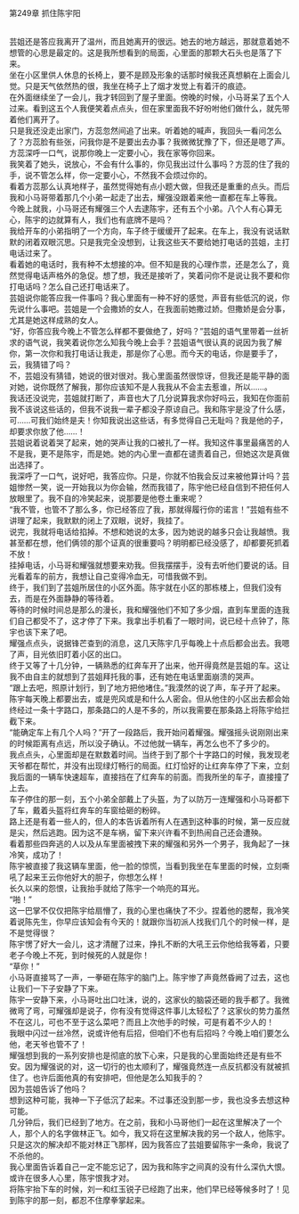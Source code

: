 第249章 抓住陈宇阳
<br />芸姐还是答应我离开了温州，而且她离开的很远。她去的地方越远，那就意着她不想管的心思是最定的。这是我所想看到的局面，心里面的那颗大石头也是落了下来。<br />坐在小区里供人休息的长椅上，要不是顾及形象的话那时候我还真想躺在上面会儿觉。只是天气依然热的很，我坐在椅子上了烟才发觉上有着汗的痕迹。<br />在外面继续坐了一会儿，我才转回到了屋子里面。傍晚的时候，小马哥呆了五个人过来。看到这五个人我便笑着点点头，但在家里面我不好吩咐他们做什么，就先带着他们离开了。<br />只是我还没走出家门，方蕊忽然间追了出来。听着她的喊声，我回头一看问怎么了？方蕊脸有些张，问我你是不是要出去办事？我微微犹豫了下，但还是嗯了声。方蕊深呼一口气，说那你晚上一定要小心，我在家等你回来。<br />我笑着了她头，说放心，不会有什么事的，你见我出过什么事吗？方蕊的住了我的手，说不管怎么样，你一定要小心，不然我不会烦过你的。<br />看着方蕊那么认真地样子，虽然觉得她有点小题大做，但我还是重重的点头。而后我和小马哥带着那几个小弟一起走了出去，耀强没跟着来他一直都在车上等我。<br />今晚上就我，小马哥还有耀强三个人去逮陈宇，还有五个小弟。八个人有心算无心，陈宇的边就算有人，我们也有底牌不是吗？<br />我给开车的小弟指明了一个方向，车子终于缓缓开了起来。在车上，我没有说话默默的闭着双眼沉思。只是我完全没想到，让我这些天不要给她打电话的芸姐，主打电话过来了。<br />看着她的电话时，我有种不太想接的冲。但不知是我的心理作祟，还是怎么了，竟然觉得电话声格外的急促。想了想，我还是接听了，笑着问你不是说让我不要和你打电话吗？怎么自己还打电话来了。<br />芸姐说你能答应我一件事吗？我心里面有一种不好的感觉，声音有些低沉的说，你先说什么事吧。芸姐是一个会撒娇的女人，在我面前她撒过娇。但撒娇是会分事，尤其是她这样成熟的女人。<br />“好，你答应我今晚上不管怎么样都不要做绝了，好吗？”芸姐的语气里带着一丝祈求的语气说，我笑着说你怎么知我今晚上会手？芸姐语气很认真的说因为我了解你，第一次你和我打电话让我走，那是你了心思。而今天的电话，你是要手了，云，我猜错了吗？<br />不，芸姐没有猜错，她说的很对很对。我心里面虽然很惊讶，但我还是能平静的面对她，说你既然了解我，那你应该知不是人我我从不会主去惹谁，所以……。<br />我话还没说完，芸姐就打断了，声音也大了几分说算我求你好吗云，我知在你面前我不该说这些话的，但我不说我一辈子都没子原谅自己。我和陈宇是没了什么感，可……可我们始终是夫！你知我说出这些话，有多觉得自己无耻吗？我是他的子，却要求你放了他……！<br />芸姐说着说着哭了起来，她的哭声让我的口被扎了一样。我知这件事里最痛苦的人不是我，更不是陈宇，而是她。她的内心里一直都在谴责着自己，但她这次是真做出选择了。<br />我深呼了一口气，说好吧，我答应你。只是，你就不怕我会反过来被他算计吗？芸姐惨然一笑，说一开始我以为你会输，然而我错了，陈宇他已经自信到不把任何人放眼里了。我不自的冷笑起来，说那要是他卷土重来呢？<br />“我不管，也管不了那么多，你已经答应了我，那就得履行你的诺言！”芸姐有些不讲理了起来，我默默的闭上了双眼，说好，我挂了。<br />说完，我就将电话给掐掉。不想和她说的太多，因为她说的越多只会让我越愤。我甚至都在想，他们俩领的那个证真的很重要吗？明明都已经没感了，却都要死抓着不放！<br />挂掉电话，小马哥和耀强就想要来劝我。但我摆摆手，没有去听他们要说的话。目光看着车的前方，我想让自己变得冷血无，可惜我做不到。<br />终于，我们到了芸姐所居住的小区外面。陈宇就在小区的那栋楼上，但我们没有去，而是在外面静静的等待着。<br />等待的时候时间总是那么的漫长，我和耀强他们不知了多少烟，直到车里面的连我们自己都受不了，这才停了下来。我拿出手机看了一眼时间，说已经十点钟了，陈宇也该下来了吧。<br />耀强点点头，说据锋芒查到的消息，这几天陈宇几乎每晚上十点后都会出去。我嗯了声，目光依旧盯着小区的出口。<br />终于又等了十几分钟，一辆熟悉的红奔车开了出来，他开得竟然是芸姐的车。这让我不由自主的就想到了芸姐拜托我的事，还有她在电话里面崩溃的哭声。<br />“跟上去吧，照原计划行，到了地方把他堵住。”我漠然的说了声，车子开了起来。<br />陈宇每天晚上都要出去，或是兜风或是和什么人密会。但从他住的小区出去都会始终经过一条十字路口，那条路口的人是不多的，所以我需要在那条路上将陈宇给拦截下来。<br />“能确定车上有几个人吗？”开了一段路后，我开始问着耀强。耀强摇头说刚刚出来的时候距离有点远，所以没子确认。不过他就一辆车，再怎么也不了多少的。<br />我点点头，心里面却是在默数着时间。当终于到了那个十字路口的时候，我发现老天爷都在帮忙，并没有出现绿灯畅行的局面。红灯恰好的让红奔车停了下来，立刻我后面的一辆车快速超车，直接挡在了红奔车的前面。而我所坐的车子，直接撞了上去。<br />车子停住的那一刻，五个小弟全部戴上了头盔，为了以防万一连耀强和小马哥都下了车，戴着头盔将红奔车的车窗给砸的粉碎。<br />路上还是有着一些人的，但人的本告诉着所有人在遇到这种事的时候，第一反应就是尖，然后逃跑。因为这不是车祸，留下来兴许看不到热闹自己还会遭殃。<br />看着那些四奔逃的人以及从车里面被拽下来的耀强和另外一个男子，我角起了一抹冷笑，成功了！<br />陈宇被直接了我这辆车里面，他一脸的惊慌，当看到我坐在车里面的时候，立刻嘶吼了起来王云你他好大的胆子，你想怎么样！<br />长久以来的怨恨，让我抬手就给了陈宇一个响亮的耳光。<br />“啪！”<br />这一巴掌不仅仅把陈宇给扇懵了，我的心里也痛快了不少。捏着他的腮帮，我冷笑着说陈先生，你早应该知会有今天的！就跟你当初派人找我们几个的时候一样，是不是觉得很？<br />陈宇愣了好大一会儿，这才清醒了过来，挣扎不断的大吼王云你他给我等着，只要老子今晚上不死，到时候死的人就是你！<br />“草你！”<br />小马哥直接骂了一声，一拳砸在陈宇的脑门上。陈宇惨了声竟然昏阙了过去，这也让我们一下子安静了下来。<br />陈宇一安静下来，小马哥吐出口吐沫，说的，这家伙的脑袋还砸的我手都了。我微微弯了弯，可耀强却是说子，你有没有觉得这件事儿太轻松了？这家伙的势力虽然不在这儿，可也不至于这么菜吧？而且上次他手的时候，可是有着不少人的！<br />我眼中闪过一丝冷然，说或许他有后招，但咱们不也有后招吗？今晚上咱们要怎么他，老天爷也管不了！<br />耀强想到我的一系列安排也是彻底的放下心来，只是我的心里面始终还是有些不安。因为耀强说的对，这一切行的也太顺利了，耀强竟然连一点反抗都没有就被抓住了。也许后面他真的有安排吧，但他是怎么知我手的？<br />因为芸姐告诉了他吗？<br />想到这种可能，我神一下子低沉了起来。不过事还没到那一步，我也没多去想这种可能。<br />几分钟后，我们已经到了地方。在之前，我和小马哥他们一起在这里解决了一个人，那个人的名字做林正飞。如今，我又将在这里解决我的另一个敌人，他陈宇。<br />只是这次的解决却不能对林正飞那样，因为我答应了芸姐要留陈宇一条命，我说了不杀他的。<br />我心里面告诉着自己一定不能忘记了，因为我和陈宇之间真的没有什么深仇大恨。或许在很多人心里，陈宇恨我才对。<br />将陈宇抬下车的时候，刘一和红玉锐子已经跑了出来，他们早已经等候多时了！见到陈宇的那一刻，都忍不住摩拳掌起来。